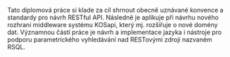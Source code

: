 Tato diplomová práce si klade za cíl shrnout obecně uznávané konvence a standardy pro návrh RESTful API. Následně je aplikuje při návrhu nového rozhraní middleware systému KOSapi, který mj. rozšiřuje o nové domény dat. Významnou částí práce je návrh a implementace jazyka i nástroje pro podporu parametrického vyhledávání nad RESTovými zdroji nazvaném RSQL.